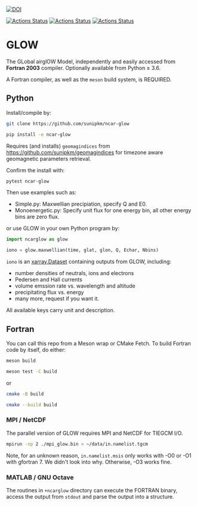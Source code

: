 [![DOI](https://zenodo.org/badge/162534283.svg)](https://zenodo.org/badge/latestdoi/162534283)

[![Actions Status](https://github.com/scivision/NCAR-GLOW/workflows/ci_linux/badge.svg)](https://github.com/scivision/NCAR-GLOW/actions)
[![Actions Status](https://github.com/scivision/NCAR-GLOW/workflows/ci_macos/badge.svg)](https://github.com/scivision/NCAR-GLOW/actions)
[![Actions Status](https://github.com/scivision/NCAR-GLOW/workflows/ci_windows/badge.svg)](https://github.com/scivision/NCAR-GLOW/actions)

# GLOW

The GLobal airglOW Model, independently and easily accessed from **Fortran 2003** compiler.
Optionally available from Python &ge; 3.6.

A Fortran compiler, as well as the `meson` build system, is REQUIRED.

## Python

Install/compile by:

```sh
git clone https://github.com/sunipkm/ncar-glow

pip install -e ncar-glow
```

Requires (and installs) `geomagindices` from https://github.com/sunipkm/geomagindices for timezone aware geomagnetic parameters retrieval.

Confirm the install with:

```sh
pytest ncar-glow
```

Then use examples such as:

* Simple.py:  Maxwellian precipiation, specify Q and E0.
* Monoenergetic.py: Specify unit flux for one energy bin, all other energy bins are zero flux.

or use GLOW in your own Python program by:
```python
import ncarglow as glow

iono = glow.maxwellian(time, glat, glon, Q, Echar, Nbins)
```

`iono` is an
[xarray.Dataset](http://xarray.pydata.org/en/stable/generated/xarray.Dataset.html)
containing outputs from GLOW, including:

* number densities of neutrals, ions and electrons
* Pedersen and Hall currents
* volume emssion rate vs. wavelength and altitude
* precipitating flux vs. energy
* many more, request if you want it.

All available keys carry unit and description.

## Fortran

You can call this repo from a Meson wrap or CMake Fetch.
To build Fortran code by itself, do either:

```sh
meson build

meson test -C build
```

or

```sh
cmake -B build

cmake --build build
```

### MPI / NetCDF

The parallel version of GLOW requires MPI and NetCDF for TIEGCM I/O.
```sh
mpirun -np 2 ./mpi_glow.bin < ~/data/in.namelist.tgcm
```

Note, for an unknown reason, `in.namelist.msis` only works with -O0 or -O1 with gfortran 7. We didn't look into why.
Otherwise, -O3 works fine.

### MATLAB / GNU Octave
The routines in `+ncarglow` directory can execute the FORTRAN binary, access the output from `stdout` and parse the output into a structure.

